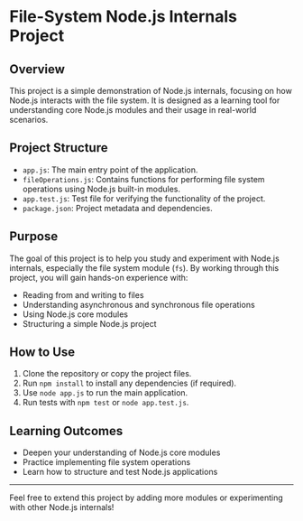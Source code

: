 # File-System Node.js Internals Project

## Overview

This project is a simple demonstration of Node.js internals, focusing on how Node.js interacts with the file system. It is designed as a learning tool for understanding core Node.js modules and their usage in real-world scenarios.

## Project Structure

- `app.js`: The main entry point of the application.
- `fileOperations.js`: Contains functions for performing file system operations using Node.js built-in modules.
- `app.test.js`: Test file for verifying the functionality of the project.
- `package.json`: Project metadata and dependencies.

## Purpose

The goal of this project is to help you study and experiment with Node.js internals, especially the file system module (`fs`). By working through this project, you will gain hands-on experience with:

- Reading from and writing to files
- Understanding asynchronous and synchronous file operations
- Using Node.js core modules
- Structuring a simple Node.js project

## How to Use

1. Clone the repository or copy the project files.
2. Run `npm install` to install any dependencies (if required).
3. Use `node app.js` to run the main application.
4. Run tests with `npm test` or `node app.test.js`.

## Learning Outcomes

- Deepen your understanding of Node.js core modules
- Practice implementing file system operations
- Learn how to structure and test Node.js applications

---

Feel free to extend this project by adding more modules or experimenting with other Node.js internals!